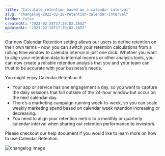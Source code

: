 ```yaml
---
title: "Calculate retention based on a calendar interval"
slug: "changelog-2023-02-28-retention-calendar-interval"
hidden: false
createdAt: "2023-02-28T17:39:02.165Z"
updatedAt: "2023-02-28T17:39:02.165Z"
---
```


Our new Calendar Retention setting allows our users to define retention on their own terms - now, you can switch your retention calculations from a rolling time window to calendar interval in just one click. Whether you want to align your retention data to internal records or other analysis tools, you can now create a reliable retention analysis that you and your team can trust to be accurate with your business’s needs.

You might enjoy Calendar Retention if:

- Your app or service has one engagement a day, so you want to capture the daily sessions that fall outside of the 24-hour window but occur on the next calendar day.
- There’s a marketing campaign running week-to-week, so you can scale weekly marketing spend based on calendar week retention increasing or decreasing.
- You need to align your retention metric to a monthly or quarterly calendar interval when sharing out retention performance to investors.

Please checkout our help document if you would like to learn more on how to use Calendar Retention.

![changelog Image](/changelog-2023-02-28-retention-calendar-interval.png)
